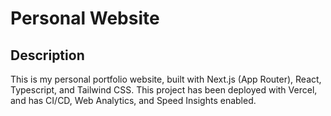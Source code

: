 # Personal Website

## Description
This is my personal portfolio website, built with Next.js (App Router), React, Typescript, and Tailwind CSS. 
This project has been deployed with Vercel, and has CI/CD, Web Analytics, and Speed Insights enabled.
